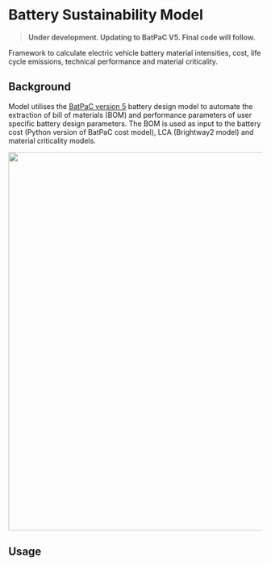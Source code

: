 # Battery Sustainability Model
> **Under development. Updating to BatPaC V5. Final code will follow.**


Framework to calculate electric vehicle battery material intensities, cost, life cycle emissions, technical performance and material criticality.  

## Background
<!-- The model was initial developed to design and optimise product and supply chains by linking LCA, LCC and criticality assessments with mathematical optimisation. 



 -->
Model utilises the [BatPaC version 5](https://www.anl.gov/cse/batpac-model-software) battery design model to automate the extraction of bill of materials (BOM) and performance parameters of user specific battery design parameters. The BOM is used as input to the battery cost (Python version of BatPaC cost model), LCA (Brightway2 model) and material criticality models. <br>


<p align="center">
<img src="https://github.com/jbaars2/Batt_Sust_Model/blob/main/docs/battery_model_overview.jpg" width="750">
</p>


## Usage

